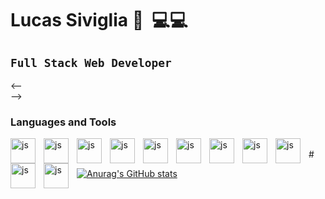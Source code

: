 # Lucas Siviglia 👋   💻💻
**`Full Stack Web Developer`**
--- 
<-- <br /> -->


### Languages and Tools

<img align="left" alt="js" width="40px" style="padding-right:10px;" src="https://cdn.jsdelivr.net/gh/devicons/devicon@latest/icons/react/react-original.svg" />
<img align="left" alt="js" width="40px" style="padding-right:10px;" src="https://cdn.jsdelivr.net/gh/devicons/devicon@latest/icons/javascript/javascript-original.svg" />
<img align="left" alt="js" width="40px" style="padding-right:10px;" src="https://cdn.jsdelivr.net/gh/devicons/devicon@latest/icons/ruby/ruby-original-wordmark.svg" />
<img align="left" alt="js" width="40px" style="padding-right:10px;" src="https://cdn.jsdelivr.net/gh/devicons/devicon@latest/icons/rails/rails-original-wordmark.svg" />            
<img align="left" alt="js" width="40px" style="padding-right:10px;" src="https://cdn.jsdelivr.net/gh/devicons/devicon@latest/icons/azuresqldatabase/azuresqldatabase-original.svg" />
<img align="left" alt="js" width="40px" style="padding-right:10px;" src="https://cdn.jsdelivr.net/gh/devicons/devicon@latest/icons/sqlite/sqlite-original-wordmark.svg" />
<img align="left" alt="js" width="40px" style="padding-right:10px;" src="https://cdn.jsdelivr.net/gh/devicons/devicon@latest/icons/postgresql/postgresql-original.svg" />
<img align="left" alt="js" width="40px" style="padding-right:10px;" src="https://cdn.jsdelivr.net/gh/devicons/devicon@latest/icons/css3/css3-original.svg" />
<img align="left" alt="js" width="40px" style="padding-right:10px;" src="https://cdn.jsdelivr.net/gh/devicons/devicon@latest/icons/sass/sass-original.svg" />
<img align="left" alt="js" width="40px" style="padding-right:10px;" src="https://cdn.jsdelivr.net/gh/devicons/devicon@latest/icons/bootstrap/bootstrap-original-wordmark.svg" />
<img align="left" alt="js" width="40px" style="padding-right:10px;"  src="https://cdn.jsdelivr.net/gh/devicons/devicon@latest/icons/heroku/heroku-original.svg" />
          
 <br />
#        
          

[![Anurag's GitHub stats](https://github-readme-stats.vercel.app/api?username=slicbutsic)](https://github.com/anuraghazra/github-readme-stats)




<!--
**slicbutsic/slicbutsic** is a ✨ _special_ ✨ repository because its `README.md` (this file) appears on your GitHub profile.

Here are some ideas to get you started:

- 🔭 I’m currently working on ...
- 🌱 I’m currently learning ...
- 👯 I’m looking to collaborate on ...
- 🤔 I’m looking for help with ...
- 💬 Ask me about ...
- 📫 How to reach me: ...
- 😄 Pronouns: ...
- ⚡ Fun fact: ...
-->

